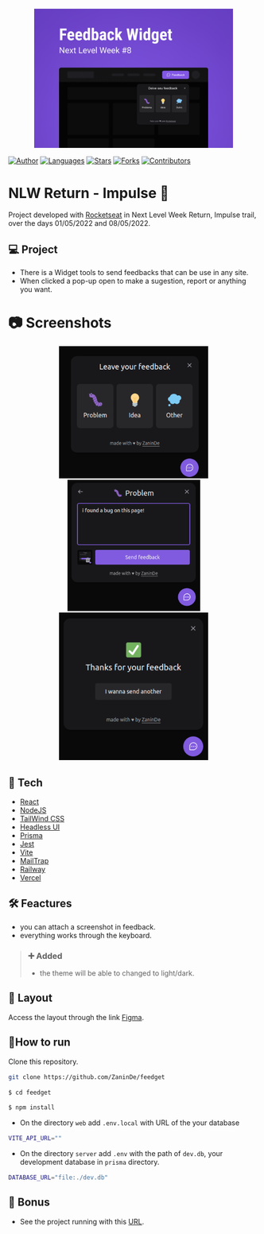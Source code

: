 <p align="center" >
    <img alt="folder" src="./.github/folder.png" width="400">
</p>
<p aling="center">

[![Author](https://img.shields.io/badge/author-ZaninDe-ff9000?style=flat-square)](https://github.com/ZaninDe)
[![Languages](https://img.shields.io/github/languages/count/ZaninDe/feedget?color=%23ff9000&style=flat-square)](#)
[![Stars](https://img.shields.io/github/stars/ZaninDe/feedget?color=ff9000&style=flat-square)](https://github.com/ZaninDe/feedget/stargazers)
[![Forks](https://img.shields.io/github/forks/ZaninDe/feedget?color=%23ff9000&style=flat-square)](https://github.com/ZaninDe/feedget/network/members)
[![Contributors](https://img.shields.io/github/contributors/ZaninDe/feedget?color=ff9000&style=flat-square)](https://github.com/ZaninDe/feedget/graphs/contributors)

# NLW Return - Impulse 🚀
Project developed with [Rocketseat](https://www.rocketseat.com.br/) in Next Level Week Return, Impulse trail, over the days 01/05/2022 and 08/05/2022.

## 💻 Project
- There is a Widget tools to send feedbacks that can be use in any site.
- When clicked a pop-up open to make a sugestion, report or anything you want.

# :camera: Screenshots
<div align="center">
   <img src="./.github/options.png" width="300">
   <img src="./.github/describeBug.png" width="267px">
   <img src="./.github/successMessage.png" width="300">
</div>

## 🧪 Tech
- [React](https://reactjs.org/)
- [NodeJS](https://nodejs.org/en/)
- [TailWind CSS](https://tailwindcss.com/)
- [Headless UI](https://headlessui.dev/)
- [Prisma](https://www.prisma.io/)
- [Jest](https://jestjs.io/)
- [Vite](https://vitejs.dev/)
- [MailTrap](https://mailtrap.io/)
- [Railway](https://railway.app/)
- [Vercel](https://vercel.com/)

## 🛠️ Feactures
- you can attach a screenshot in feedback.
- everything works through the keyboard.
> ### ➕ Added
> - the theme will be able to changed to light/dark.

## 🔮 Layout
Access the layout through the link [Figma](https://www.figma.com/community/file/1102912516166573468).

## 📄How to run
Clone this repository.
```bash
git clone https://github.com/ZaninDe/feedget
```
```bash
$ cd feedget
```

```bash
$ npm install
```
- On the directory `web` add `.env.local` with URL of the your database
```bash
VITE_API_URL=""
```
- On the directory `server` add `.env` with the path of `dev.db`, your development database in `prisma` directory.
```bash
DATABASE_URL="file:./dev.db"
```
## 💭 Bonus
- See the project running with this [URL](https://feedget-zaninde.vercel.app/).
